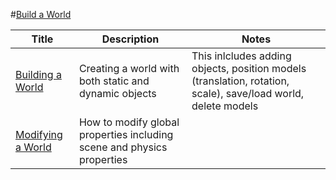 #[Build a World][1]



|Title|Description|Notes|
|----|----|----|
|[Building a World][13]|Creating a world with both static and dynamic objects|This inlcludes adding objects, position models (translation, rotation, scale), save/load world, delete models|
|[Modifying a World][14]|How to modify global properties including scene and physics properties||

[1]: http://gazebosim.org/tutorials?cat=build_world
[13]: gazebo_notes/building-a-world.md
[14]: gazebo_notes/modifying-world.md
